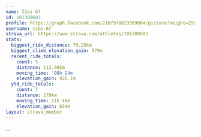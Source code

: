 ```yaml
---
name: Zibi 67
id: 101389603
profile: https://graph.facebook.com/2167978823369064/picture?height=256&width=256
username: zibi-67
strava_url: https://www.strava.com/athletes/101389603
stats:
  biggest_ride_distance: 70.25km
  biggest_climb_elevation_gain: 979m
  recent_ride_totals:
    count: 5
    distance: 113.98km
    moving_time: '08h 24m'
    elevation_gain: 426.1m
  ytd_ride_totals:
    count: 7
    distance: 179km
    moving_time: 11h 40m
    elevation_gain: 654m
layout: strava_member
--- 
```

...
